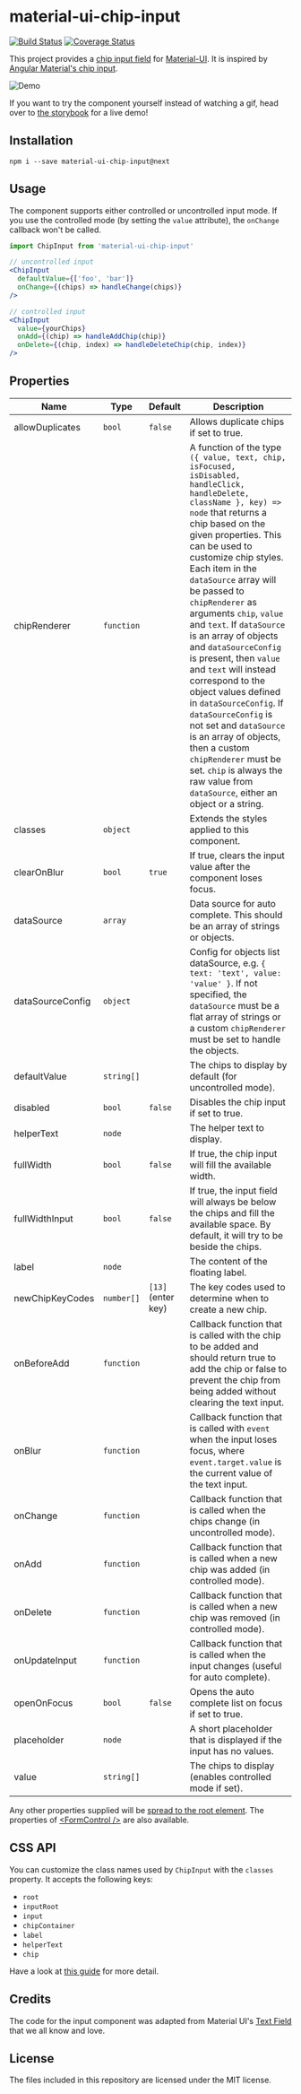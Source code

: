 # material-ui-chip-input

[![Build Status](https://travis-ci.org/TeamWertarbyte/material-ui-chip-input.svg?branch=next)](https://travis-ci.org/TeamWertarbyte/material-ui-chip-input)
[![Coverage Status](https://coveralls.io/repos/github/TeamWertarbyte/material-ui-chip-input/badge.svg?branch=next)](https://coveralls.io/github/TeamWertarbyte/material-ui-chip-input?branch=next)

This project provides a [chip input field][chipspec] for [Material-UI][mui]. It is inspired by [Angular Material's chip input][angular-chips].

![Demo](demo.gif)

If you want to try the component yourself instead of watching a gif, head over to [the storybook][gh-pages] for a live demo!

## Installation
```shell
npm i --save material-ui-chip-input@next
```

## Usage
The component supports either controlled or uncontrolled input mode. If you use the controlled mode (by setting the `value` attribute), the `onChange` callback won't be called.

```jsx
import ChipInput from 'material-ui-chip-input'

// uncontrolled input
<ChipInput
  defaultValue={['foo', 'bar']}
  onChange={(chips) => handleChange(chips)}
/>

// controlled input
<ChipInput
  value={yourChips}
  onAdd={(chip) => handleAddChip(chip)}
  onDelete={(chip, index) => handleDeleteChip(chip, index)}
/>
```

## Properties
| Name | Type | Default | Description |
| --- | --- | --- | --- |
| allowDuplicates | `bool` | `false` | Allows duplicate chips if set to true. |
| chipRenderer | `function` | | A function of the type `({ value, text, chip, isFocused, isDisabled, handleClick, handleDelete, className }, key) => node` that returns a chip based on the given properties. This can be used to customize chip styles.  Each item in the `dataSource` array will be passed to `chipRenderer` as arguments `chip`, `value` and `text`. If `dataSource` is an array of objects and `dataSourceConfig` is present, then `value` and `text` will instead correspond to the object values defined in `dataSourceConfig`. If `dataSourceConfig` is not set and `dataSource` is an array of objects, then a custom `chipRenderer` must be set. `chip` is always the raw value from `dataSource`, either an object or a string.|
| classes | `object` | | Extends the styles applied to this component. |
| clearOnBlur | `bool` | `true` | If true, clears the input value after the component loses focus. |
| dataSource | `array` | | Data source for auto complete. This should be an array of strings or objects.|
| dataSourceConfig | `object` | | Config for objects list dataSource, e.g. `{ text: 'text', value: 'value' }`. If not specified, the `dataSource` must be a flat array of strings or a custom `chipRenderer` must be set to handle the objects. |
| defaultValue | `string[]` | | The chips to display by default (for uncontrolled mode). |
| disabled | `bool` | `false` | Disables the chip input if set to true. |
| helperText | `node` | | The helper text to display. |
| fullWidth | `bool` | `false` | If true, the chip input will fill the available width. |
| fullWidthInput | `bool` | `false` | If true, the input field will always be below the chips and fill the available space. By default, it will try to be beside the chips. |
| label | `node` | | The content of the floating label. |
| newChipKeyCodes | `number[]` | `[13]` (enter key) | The key codes used to determine when to create a new chip. |
| onBeforeAdd | `function` | | Callback function that is called with the chip to be added and should return true to add the chip or false to prevent the chip from being added without clearing the text input. |
| onBlur | `function` | | Callback function that is called with `event` when the input loses focus, where `event.target.value` is the current value of the text input. |
| onChange | `function` | | Callback function that is called when the chips change (in uncontrolled mode). |
| onAdd | `function` | | Callback function that is called when a new chip was added (in controlled mode). |
| onDelete | `function` | | Callback function that is called when a new chip was removed (in controlled mode). |
| onUpdateInput | `function` | | Callback function that is called when the input changes (useful for auto complete). |
| openOnFocus | `bool` | `false` | Opens the auto complete list on focus if set to true. |
| placeholder | `node` | | A short placeholder that is displayed if the input has no values. |
| value | `string[]` | | The chips to display (enables controlled mode if set). |


Any other properties supplied will be [spread to the root element](https://material-ui-next.com/guides/api/#spread). The properties of [&lt;FormControl /&gt;](https://material-ui-next.com/api/form-control/) are also available.

## CSS API
You can customize the class names used by `ChipInput` with the `classes` property. It accepts the following keys:
* `root`
* `inputRoot`
* `input`
* `chipContainer`
* `label`
* `helperText`
* `chip`

Have a look at [this guide](https://material-ui-next.com/customization/overrides/#overriding-with-classes) for more detail.

## Credits
The code for the input component was adapted from Material UI's [Text Field][mui-text-field] that we all know and love.

## License
The files included in this repository are licensed under the MIT license.

[chipspec]: https://material.google.com/components/chips.html#chips-behavior
[mui]: http://www.material-ui.com/#/
[angular-chips]: https://material.angularjs.org/latest/demo/chips
[mui-text-field]: https://material-ui-next.com/api/text-field/
[gh-pages]: https://teamwertarbyte.github.io/material-ui-chip-input/
